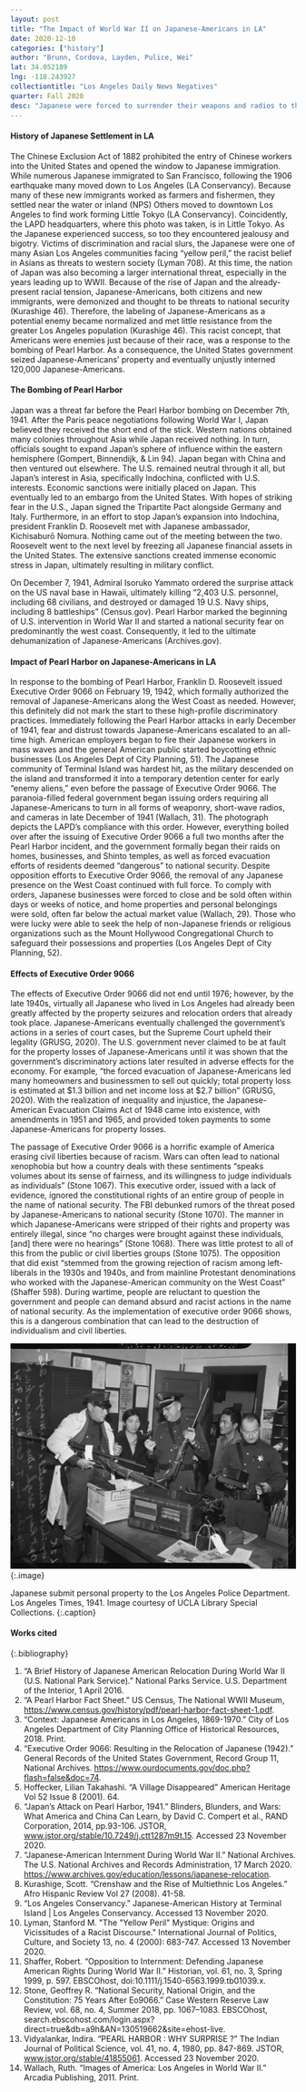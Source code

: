 ```yaml
---
layout: post
title: "The Impact of World War II on Japanese-Americans in LA"
date: 2020-12-10
categories: ["history"]
author: "Brunn, Cordova, Layden, Pulice, Wei"
lat: 34.052189
lng: -118.243927
collectiontitle: "Los Angeles Daily News Negatives"
quarter: Fall 2020
desc: "Japanese were forced to surrender their weapons and radios to the LAPD in response to the Pearl Harbor bombing and perceived Japanese threat to US national security."
---
```

#### History of Japanese Settlement in LA
The Chinese Exclusion Act of 1882 prohibited the entry of Chinese workers into the United States and opened the window to Japanese immigration. While numerous Japanese immigrated to San Francisco, following the 1906 earthquake many moved down to Los Angeles (LA Conservancy). Because many of these new immigrants worked as farmers and fishermen, they settled near the water or inland (NPS) Others moved to downtown Los Angeles to find work forming Little Tokyo (LA Conservancy). Coincidently, the LAPD headquarters, where this photo was taken, is in Little Tokyo. As the Japanese experienced success, so too they encountered jealousy and bigotry. Victims of discrimination and racial slurs, the Japanese were one of many Asian Los Angeles communities facing “yellow peril,” the racist belief in Asians as threats to western society (Lyman 708). At this time, the nation of Japan was also becoming a larger international threat, especially in the years leading up to WWII. Because of the rise of Japan and the already-present racial tension, Japanese-Americans, both citizens and new immigrants, were demonized and thought to be threats to national security (Kurashige 46). Therefore, the labeling of Japanese-Americans as a potential enemy became normalized and met little resistance from the greater Los Angeles population (Kurashige 46). This racist concept, that Americans were enemies just because of their race, was a response to the bombing of Pearl Harbor. As a consequence, the United States government seized Japanese-Americans’ property and  eventually unjustly interned 120,000 Japanese-Americans. 

#### The Bombing of Pearl Harbor
Japan was a threat far before the Pearl Harbor bombing on December 7th, 1941. After the Paris peace negotiations following World War I, Japan believed they received the short end of the stick. Western nations obtained many colonies throughout Asia while Japan received nothing. In turn, officials sought to expand Japan’s sphere of influence within the eastern hemisphere (Gompert, Binnendijk, & Lin 94). Japan began with China and then ventured out elsewhere. The U.S. remained neutral through it all, but Japan’s interest in Asia, specifically Indochina, conflicted with U.S. interests. Economic sanctions were initially placed on Japan. This eventually led to an embargo from the United States. With hopes of striking fear in the U.S., Japan signed the Tripartite Pact alongside Germany and Italy. Furthermore, in an effort to stop Japan’s expansion into Indochina, president Franklin D. Roosevelt met with Japanese ambassador, Kichisaburō Nomura. Nothing came out of the meeting between the two. Roosevelt went to the next level by freezing all Japanese financial assets in the United States. The extensive sanctions created immense economic stress in Japan, ultimately resulting in military conflict. 

On December 7, 1941, Admiral Isoruko Yammato ordered the surprise attack on the US naval base in Hawaii, ultimately killing “2,403 U.S. personnel, including 68 civilians, and destroyed or damaged 19 U.S. Navy ships, including 8 battleships” (Census.gov). Pearl Harbor marked the beginning of U.S. intervention in World War II and started a national security fear on predominantly the west coast. Consequently, it led to the ultimate dehumanization of Japanese-Americans (Archives.gov). 

#### Impact of Pearl Harbor on Japanese-Americans in LA
In response to the bombing of Pearl Harbor, Franklin D. Roosevelt issued Executive Order 9066 on February 19, 1942, which formally authorized the removal of Japanese-Americans along the West Coast as needed. However, this definitely did not mark the start to these high-profile discriminatory practices. Immediately following the Pearl Harbor attacks in early December of 1941, fear and distrust towards Japanese-Americans escalated to an all-time high. American employers began to fire their Japanese workers in mass waves and the general American public started boycotting ethnic businesses (Los Angeles Dept of City Planning, 51). The Japanese community of Terminal Island was hardest hit, as the military descended on the island and transformed it into a temporary detention center for early “enemy aliens,” even before the passage of Executive Order 9066. The paranoia-filled federal government began issuing orders requiring all Japanese-Americans to turn in all forms of weaponry, short-wave radios, and cameras in late December of 1941 (Wallach, 31). The photograph depicts the LAPD’s compliance with this order. However, everything boiled over after the issuing of Executive Order 9066 a full two months after the Pearl Harbor incident, and the government formally began their raids on homes, businesses, and Shinto temples, as well as forced evacuation efforts of residents deemed “dangerous” to national security. Despite opposition efforts to Executive Order 9066, the removal of any Japanese presence on the West Coast continued with full force. To comply with orders, Japanese businesses were forced to close and be sold often within days or weeks of notice, and home properties and personal belongings were sold, often far below the actual market value (Wallach, 29). Those who were lucky were able to seek the help of non-Japanese friends or religious organizations such as the Mount Hollywood Congregational Church to safeguard their possessions and properties (Los Angeles Dept of City Planning, 52). 

#### Effects of Executive Order 9066
The effects of Executive Order 9066 did not end until 1976; however, by the late 1940s, virtually all Japanese who lived in Los Angeles had already been greatly affected by the property seizures and relocation orders that already took place. Japanese-Americans eventually challenged the government’s actions in a series of court cases, but the Supreme Court upheld their legality (GRUSG, 2020). The U.S. government never claimed to be at fault for the property losses of Japanese-Americans until it was shown that the government’s discriminatory actions later resulted in adverse effects for the economy. For example, “the forced evacuation of Japanese-Americans led many homeowners and businessmen to sell out quickly; total property loss is estimated at $1.3 billion and net income loss at $2.7 billion” (GRUSG, 2020). With the realization of inequality and injustice, the Japanese-American Evacuation Claims Act of 1948 came into existence, with amendments in 1951 and 1965, and provided token payments to some Japanese-Americans for property losses.

The passage of Executive Order 9066 is a horrific example of America erasing civil liberties because of racism. Wars can often lead to national xenophobia but how a country deals with these sentiments “speaks volumes about its sense of fairness, and its willingness to judge individuals as individuals” (Stone 1067). This executive order, issued with a lack of evidence, ignored the constitutional rights of an entire group of people in the name of national security. The FBI debunked rumors of the threat posed by Japanese-Americans to national security (Stone 1070). The manner in which Japanese-Americans were stripped of their rights and property was entirely illegal, since “no charges were brought against these individuals, [and] there were no hearings” (Stone 1068). There was little protest to all of this from the public or civil liberties groups (Stone 1075). The opposition that did exist “stemmed from the growing rejection of racism among left-liberals in the 1930s and 1940s, and from mainline Protestant denominations who worked with the Japanese-American community on the West Coast” (Shaffer 598). During wartime, people are reluctant to question the government and people can demand absurd and racist actions in the name of national security. As the implementation of executive order 9066 shows, this is a dangerous combination that can lead to the destruction of individualism and civil liberties. 

![There are five adults standing in a room inside of a police department and three of them are middle-aged police officers. The other two adults are Japanese and a lot younger than the police officers. The two Japanese adults are surrendering guns, a radio, and a typewriter, which the officers inspect. Each item being surrendered is also tagged.](images/japaneseproperty.png)
  {:.image}

Japanese submit personal property to the Los Angeles Police Department. Los Angeles Times, 1941. Image courtesy of UCLA Library Special Collections.
  {:.caption}

#### Works cited

{:.bibliography}
1. “A Brief History of Japanese American Relocation During World War II (U.S. National Park Service).” National Parks Service. U.S. Department of the Interior, 1 April 2016. 
2. “A Pearl Harbor Fact Sheet.” US Census, The National WWII Museum, https://www.census.gov/history/pdf/pearl-harbor-fact-sheet-1.pdf. 
3. “Context: Japanese Americans in Los Angeles, 1869-1970.” City of Los Angeles Department of  City Planning Office of Historical Resources, 2018. Print.
4. “Executive Order 9066: Resulting in the Relocation of Japanese (1942).” General Records of the United States Government, Record Group 11, National Archives. https://www.ourdocuments.gov/doc.php?flash=false&doc=74. 
5. Hoffecker, Lilian Takahashi. “A Village Disappeared” American Heritage Vol 52 Issue 8 (2001). 64. 
6. “Japan’s Attack on Pearl Harbor, 1941.” Blinders, Blunders, and Wars: What America and China  Can Learn, by David C. Compert et al., RAND Corporation, 2014, pp.93-106. JSTOR, www.jstor.org/stable/10.7249/j.ctt1287m9t.15. Accessed 23 November 2020.
7. “Japanese-American Internment During World War II.” National Archives. The U.S. National  Archives and Records Administration, 17 March 2020. https://www.archives.gov/education/lessons/japanese-relocation. 
8. Kurashige, Scott. “Crenshaw and the Rise of Multiethnic Los Angeles.” Afro Hispanic Review Vol 27 (2008). 41-58. 
9. “Los Angeles Conservancy.” Japanese-American History at Terminal Island | Los Angeles Conservancy. Accessed 13 November 2020. 
10. Lyman, Stanford M. "The "Yellow Peril" Mystique: Origins and Vicissitudes of a Racist Discourse." International Journal of Politics, Culture, and Society 13, no. 4 (2000): 683-747. Accessed 13 November 2020.
11. Shaffer, Robert. “Opposition to Internment: Defending Japanese American Rights During World War II.” Historian, vol. 61, no. 3, Spring 1999, p. 597. EBSCOhost, doi:10.1111/j.1540-6563.1999.tb01039.x.
12. Stone, Geoffrey R. “National Security, National Origin, and the Constitution: 75 Years After  Eo9066.” Case Western Reserve Law Review, vol. 68, no. 4, Summer 2018, pp. 1067–1083. EBSCOhost, search.ebscohost.com/login.aspx?direct=true&db=a9h&AN=130519662&site=ehost-live. 
13. Vidyalankar, Indira. “PEARL HARBOR : WHY SURPRISE ?” The Indian Journal of Political Science, vol. 41, no. 4, 1980, pp. 847-869. JSTOR, www.jstor.org/stable/41855061. Accessed 23 November 2020.
14. Wallach, Ruth. “Images of America: Los Angeles in World War II.” Arcadia Publishing, 2011. Print.
